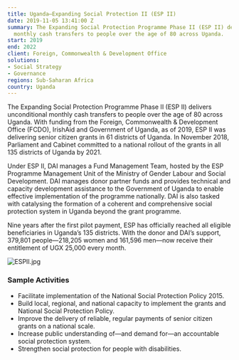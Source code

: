 ```yaml
---
title: Uganda—Expanding Social Protection II (ESP II)
date: 2019-11-05 13:41:00 Z
summary: The Expanding Social Protection Programme Phase II (ESP II) delivers unconditional
  monthly cash transfers to people over the age of 80 across Uganda.
start: 2019
end: 2022
client: Foreign, Commonwealth & Development Office
solutions:
- Social Strategy
- Governance
regions: Sub-Saharan Africa
country: Uganda
---
```


The Expanding Social Protection Programme Phase II (ESP II) delivers unconditional monthly cash transfers to people over the age of 80 across Uganda. With funding from the Foreign, Commonwealth & Development Office (FCDO), IrishAid and Government of Uganda, as of 2019, ESP II was delivering senior citizen grants in 61 districts of Uganda. In November 2018, Parliament and Cabinet committed to a national rollout of the grants in all 135 districts of Uganda by 2021.
 
Under ESP II, DAI manages a Fund Management Team, hosted by the ESP Programme Management Unit of the Ministry of Gender Labour and Social Development. DAI manages donor partner funds and provides technical and capacity development assistance to the Government of Uganda to enable effective implementation of the programme nationally. DAI is also tasked with catalysing the formation of a coherent and comprehensive social protection system in Uganda beyond the grant programme.

Nine years after the first pilot payment, ESP has officially reached all eligible beneficiaries in Uganda’s 135 districts. With the donor and DAI’s support, 379,801 people—218,205 women and 161,596 men—now receive their entitlement of UGX 25,000 every month. 

![ESPII.jpg](/uploads/ESPII.jpg)
 
### Sample Activities

* Facilitate implementation of the National Social Protection Policy 2015.
* Build local, regional, and national capacity to implement the grants and National Social Protection Policy.
* Improve the delivery of reliable, regular payments of senior citizen grants on a national scale.
* Increase public understanding of—and demand for—an accountable social protection system. 
* Strengthen social protection for people with disabilities.